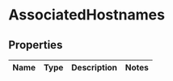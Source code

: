 # AssociatedHostnames

## Properties
Name | Type | Description | Notes
------------ | ------------- | ------------- | -------------
